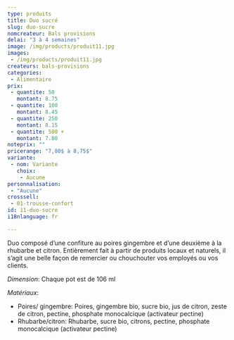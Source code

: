 ```yaml
---
type: produits
title: Duo sucré
slug: duo-sucre
nomcreateur: Bals provisions
delai: "3 à 4 semaines"
image: /img/products/produit11.jpg
images:
 - /img/products/produit11.jpg
createurs: bals-provisions
categories:
 - Alimentaire
prix:
 - quantite: 50
   montant: 8.75
 - quantite: 100
   montant: 8.45
 - quantite: 250
   montant: 8.15
 - quantite: 500 +
   montant: 7.80
noteprix: ""
pricerange: "7,80$ à 8,75$"
variante:
 - nom: Variante
   choix:
    - Aucune
personnalisation:
 - "Aucune"
crosssell:
 - 01-trousse-confort
id: 11-duo-sucre
i18nlanguage: fr

---
```


Duo composé d’une confiture au poires gingembre et d’une deuxième à la rhubarbe et citron. Entièrement fait à partir de produits locaux et naturels, il s’agit une belle façon de remercier ou chouchouter vos employés ou vos clients. 

*Dimension*: Chaque pot est de 106 ml

*Matériaux*:

- Poires/ gingembre: Poires, gingembre bio, sucre bio, jus de citron, zeste de citron, pectine, phosphate monocalcique (activateur pectine)
- Rhubarbe/citron: Rhubarbe, sucre bio, citrons, pectine, phosphate monocalcique (activateur pectine)
